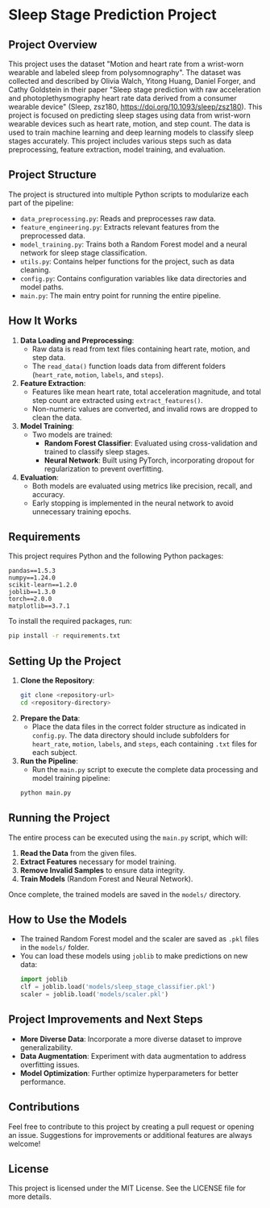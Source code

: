 # Sleep Stage Prediction Project

## Project Overview
This project uses the dataset "Motion and heart rate from a wrist-worn wearable and labeled sleep from polysomnography". The dataset was collected and described by Olivia Walch, Yitong Huang, Daniel Forger, and Cathy Goldstein in their paper "Sleep stage prediction with raw acceleration and photoplethysmography heart rate data derived from a consumer wearable device" (Sleep, zsz180, https://doi.org/10.1093/sleep/zsz180).
This project is focused on predicting sleep stages using data from wrist-worn wearable devices such as heart rate, motion, and step count. The data is used to train machine learning and deep learning models to classify sleep stages accurately. This project includes various steps such as data preprocessing, feature extraction, model training, and evaluation.

## Project Structure
The project is structured into multiple Python scripts to modularize each part of the pipeline:

- `data_preprocessing.py`: Reads and preprocesses raw data.
- `feature_engineering.py`: Extracts relevant features from the preprocessed data.
- `model_training.py`: Trains both a Random Forest model and a neural network for sleep stage classification.
- `utils.py`: Contains helper functions for the project, such as data cleaning.
- `config.py`: Contains configuration variables like data directories and model paths.
- `main.py`: The main entry point for running the entire pipeline.

## How It Works
1. **Data Loading and Preprocessing**:
   - Raw data is read from text files containing heart rate, motion, and step data.
   - The `read_data()` function loads data from different folders (`heart_rate`, `motion`, `labels`, and `steps`).
2. **Feature Extraction**:
   - Features like mean heart rate, total acceleration magnitude, and total step count are extracted using `extract_features()`.
   - Non-numeric values are converted, and invalid rows are dropped to clean the data.
3. **Model Training**:
   - Two models are trained:
     - **Random Forest Classifier**: Evaluated using cross-validation and trained to classify sleep stages.
     - **Neural Network**: Built using PyTorch, incorporating dropout for regularization to prevent overfitting.
4. **Evaluation**:
   - Both models are evaluated using metrics like precision, recall, and accuracy.
   - Early stopping is implemented in the neural network to avoid unnecessary training epochs.

## Requirements
This project requires Python and the following Python packages:

```
pandas==1.5.3
numpy==1.24.0
scikit-learn==1.2.0
joblib==1.3.0
torch==2.0.0
matplotlib==3.7.1
```

To install the required packages, run:

```sh
pip install -r requirements.txt
```

## Setting Up the Project
1. **Clone the Repository**:
   ```sh
   git clone <repository-url>
   cd <repository-directory>
   ```
2. **Prepare the Data**:
   - Place the data files in the correct folder structure as indicated in `config.py`. The data directory should include subfolders for `heart_rate`, `motion`, `labels`, and `steps`, each containing `.txt` files for each subject.
3. **Run the Pipeline**:
   - Run the `main.py` script to execute the complete data processing and model training pipeline:
   ```sh
   python main.py
   ```

## Running the Project
The entire process can be executed using the `main.py` script, which will:
1. **Read the Data** from the given files.
2. **Extract Features** necessary for model training.
3. **Remove Invalid Samples** to ensure data integrity.
4. **Train Models** (Random Forest and Neural Network).

Once complete, the trained models are saved in the `models/` directory.

## How to Use the Models
- The trained Random Forest model and the scaler are saved as `.pkl` files in the `models/` folder.
- You can load these models using `joblib` to make predictions on new data:
  ```python
  import joblib
  clf = joblib.load('models/sleep_stage_classifier.pkl')
  scaler = joblib.load('models/scaler.pkl')
  ```

## Project Improvements and Next Steps
- **More Diverse Data**: Incorporate a more diverse dataset to improve generalizability.
- **Data Augmentation**: Experiment with data augmentation to address overfitting issues.
- **Model Optimization**: Further optimize hyperparameters for better performance.

## Contributions
Feel free to contribute to this project by creating a pull request or opening an issue. Suggestions for improvements or additional features are always welcome!

## License
This project is licensed under the MIT License. See the LICENSE file for more details.
